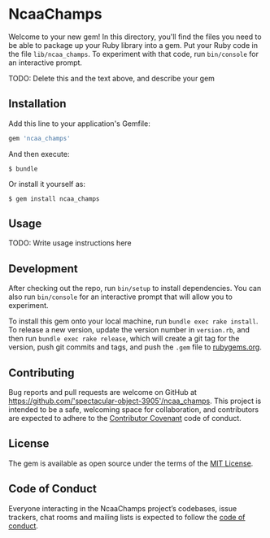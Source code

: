 # NcaaChamps

Welcome to your new gem! In this directory, you'll find the files you need to be able to package up your Ruby library into a gem. Put your Ruby code in the file `lib/ncaa_champs`. To experiment with that code, run `bin/console` for an interactive prompt.

TODO: Delete this and the text above, and describe your gem

## Installation

Add this line to your application's Gemfile:

```ruby
gem 'ncaa_champs'
```

And then execute:

    $ bundle

Or install it yourself as:

    $ gem install ncaa_champs

## Usage

TODO: Write usage instructions here

## Development

After checking out the repo, run `bin/setup` to install dependencies. You can also run `bin/console` for an interactive prompt that will allow you to experiment.

To install this gem onto your local machine, run `bundle exec rake install`. To release a new version, update the version number in `version.rb`, and then run `bundle exec rake release`, which will create a git tag for the version, push git commits and tags, and push the `.gem` file to [rubygems.org](https://rubygems.org).

## Contributing

Bug reports and pull requests are welcome on GitHub at https://github.com/'spectacular-object-3905'/ncaa_champs. This project is intended to be a safe, welcoming space for collaboration, and contributors are expected to adhere to the [Contributor Covenant](http://contributor-covenant.org) code of conduct.

## License

The gem is available as open source under the terms of the [MIT License](https://opensource.org/licenses/MIT).

## Code of Conduct

Everyone interacting in the NcaaChamps project’s codebases, issue trackers, chat rooms and mailing lists is expected to follow the [code of conduct](https://github.com/'spectacular-object-3905'/ncaa_champs/blob/master/CODE_OF_CONDUCT.md).
